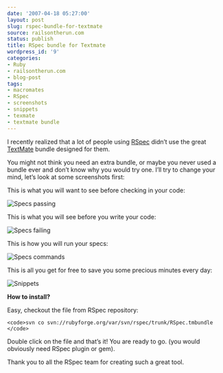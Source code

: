 ```yaml
---
date: '2007-04-18 05:27:00'
layout: post
slug: rspec-bundle-for-textmate
source: railsontherun.com
status: publish
title: RSpec bundle for Textmate
wordpress_id: '9'
categories:
- Ruby
- railsontherun.com
- blog-post
tags:
- macromates
- RSpec
- screenshots
- snippets
- texmate
- textmate bundle
---
```


I recently realized that a lot of people using [RSpec](http://rspec.rubyforge.org) didn’t use the great [TextMate](http://macromates.com/) bundle designed for them.





You might not think you need an extra bundle, or maybe you never used a bundle ever and don’t know why you would try one. I’ll try to change your mind, let’s look at some screenshots first:





This is what you will want to see before checking in your code:





![Specs passing](http://farm1.static.flickr.com/209/463687467_87e92fb79e.jpg?v=0)





This is what you will see before you write your code:





![Specs failing](http://farm1.static.flickr.com/212/463687455_a6cc15a8bf.jpg?v=0)





This is how you will run your specs:





![Specs commands](http://farm1.static.flickr.com/216/463687471_431a3a2939.jpg?v=0)





This is all you get for free to save you some precious minutes every day:





![Snippets](http://farm1.static.flickr.com/167/463687473_0f27cedac4.jpg?v=0)





**How to install?**





Easy, checkout the file from RSpec repository:




    
    <code>svn co svn://rubyforge.org/var/svn/rspec/trunk/RSpec.tmbundle
    </code>





Double click on the file and that’s it! You are ready to go. (you would obviously need RSpec plugin or gem).





Thank you to all the RSpec team for creating such a great tool.

